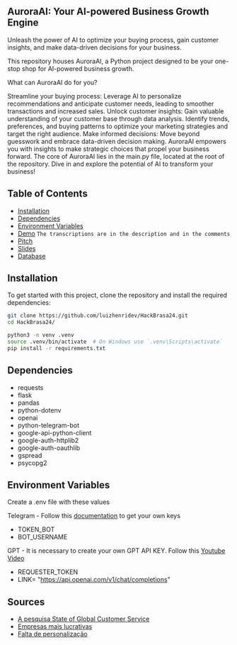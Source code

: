 ## AuroraAI: Your AI-powered Business Growth Engine
Unleash the power of AI to optimize your buying process, gain customer insights, and make data-driven decisions for your business.

This repository houses AuroraAI, a Python project designed to be your one-stop shop for AI-powered business growth.

What can AuroraAI do for you?

Streamline your buying process: Leverage AI to personalize recommendations and anticipate customer needs, leading to smoother transactions and increased sales.
Unlock customer insights: Gain valuable understanding of your customer base through data analysis. Identify trends, preferences, and buying patterns to optimize your marketing strategies and target the right audience.
Make informed decisions: Move beyond guesswork and embrace data-driven decision making. AuroraAI empowers you with insights to make strategic choices that propel your business forward.
The core of AuroraAI lies in the main.py file, located at the root of the repository. Dive in and explore the potential of AI to transform your business!

## Table of Contents

- [Installation](#installation)
- [Dependencies](#dependencies)
- [Environment Variables](#environment-variables)
- [Demo](https://youtube.com/shorts/DQJyiQwrAYU?si=2ohSzMAfQJbgk63-) 
```The transcriptions are in the description and in the comments```
- [Pitch]()
- [Slides](https://www.canva.com/design/DAGO35XQ_BA/91MnkFUa7DBa2horrju4IQ/edit?utm_content=DAGO35XQ_BA&utm_campaign=designshare&utm_medium=link2&utm_source=sharebutton)
- [Database](https://docs.google.com/presentation/d/163yx1uurE7I93na1W3IY0FqDk1aMjzuSl4l7q0iyYtQ/edit?usp=sharing)

## Installation

To get started with this project, clone the repository and install the required dependencies:

```bash
git clone https://github.com/luizhenridev/HackBrasa24.git
cd HackBrasa24/

python3 -m venv .venv
source .venv/bin/activate  # On Windows use `.venv\Scripts\activate`
pip install -r requirements.txt
```

## Dependencies
- requests
- flask
- pandas
- python-dotenv
- openai
- python-telegram-bot
- google-api-python-client
- google-auth-httplib2
- google-auth-oauthlib
- gspread
- psycopg2


## Environment Variables
Create a .env file with these values

Telegram - Follow this [documentation](https://core.telegram.org/bots/features#creating-a-new-bot) to get your own keys

- TOKEN_BOT
- BOT_USERNAME


GPT - It is necessary to create your own GPT API KEY. Follow this [Youtube Video](https://www.youtube.com/watch?v=aVog4J6nIAU)

- REQUESTER_TOKEN 
- LINK= "https://api.openai.com/v1/chat/completions"

## Sources
- [A pesquisa State of Global Customer Service](https://info.microsoft.com/rs/157-GQE-382/images/EN-CNTNT-Report-DynService-2017-global-state-customer-service.pdf)
- [Empresas mais lucrativas](https://noticias.gs1br.org/estudo-mostra-que-empresas-movidas-a-dados-sao-22-mais-lucrativas/)
- [Falta de personalização](https://www.revistavarejobrasil.com.br/a-falta-de-personalizacao-e-engajamento-de-consumidores-prejudica-oportunidades-de-receita-para-varejistas-diz-pesquisa/)





